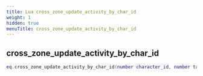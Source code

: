 ```yaml
---
title: Lua cross_zone_update_activity_by_char_id
weight: 1
hidden: true
menuTitle: cross_zone_update_activity_by_char_id
---
```

## cross_zone_update_activity_by_char_id
```lua
eq.cross_zone_update_activity_by_char_id(number character_id, number task_id, number activity_id) -- void
```